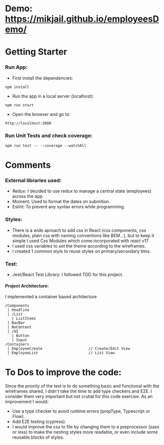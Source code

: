 # Demo: https://mikjail.github.io/employeesDemo/

# Getting Starter

### Run App:

- First install the dependencies:

```
npm install
```

- Run the app in a local server (localhost):

```
npm run start
```

- Open the browser and go to:

```
http://localhost:3000
```

### Run Unit Tests and check coverage:

```
npm run test -- --coverage --watchAll
```

# Comments

### External libraries used:

- Redux: I decided to use redux to manage a central state (employees) across the app.
- Moment: Used to format the dates on submition.
- Eslint: To prevent any syntax errors while programming.

### Styles:

- There is a wide aproach to add css in React (css components, css modules, plain css with naming conventions like BEM...), but to keep it simple I used Css Modules which come incorporated with react v17
- I used css variables to set the theme according to the wireframes.
- I created 1 common style to reuse styles on primary/secondary btns.

### Test:

- Jest/React Test Library: I followed TDD for this project.

#### Project Architecture:

I implemented a container based architecture

```
/Components
 | Headline
 | /List
   | ListItems
 | NavBar
 | NoContent
 | /UI
   | Button
   | Input
/Containers
 | EmployeeCreate                     // Create/Edit View
 | EmployeeList                       // List View
```

# To Dos to improve the code:

Since the priority of the test is to do something basic and functional with the wireframes shared, I didn't take the time
to add type checkers and E2E. I consider them very important but not crutial for this code exercise.
As an improvement I would:

- Use a type checker to avoid runtime errors (propType, Typescript or Flow).
- Add E2E testing (cypress).
- I would improve the css to file by changing them to a preprocessor (sass or less) to make the nesting styles more readable, or even include some reusable blocks of styles.
